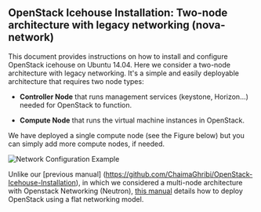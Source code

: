 OpenStack Icehouse Installation: Two-node architecture with legacy networking (nova-network)
--------------------------------------------------------------------------------------------


This document provides instructions on how to install and configure OpenStack icehouse on Ubuntu 14.04.
Here we consider a two-node architecture with legacy networking. It's a simple and easily deployable architecture that requires two node types:  

+ **Controller Node** that runs management services (keystone, Horizon…) needed for OpenStack to function.

+ **Compute Node** that runs the virtual machine instances in OpenStack. 

We have deployed a single compute node (see the Figure below) but you can simply add more compute nodes, if needed.  

![Network Configuration Example](https://raw.githubusercontent.com/ChaimaGhribi/OpenStack-Icehouse-Installation-Nova-Network/master/images/two-node-topo.jpg)

Unlike our [previous manual] (<https://github.com/ChaimaGhribi/OpenStack-Icehouse-Installation>), in which we considered a multi-node architecture with Openstack Networking (Neutron), [this manual](https://github.com/ChaimaGhribi/Icehouse-Installation-Flat-Networking/blob/master/OpenStack-Icehouse-Installation-Nova-Network.rst)
details how to deploy OpenStack using a flat networking model. 
